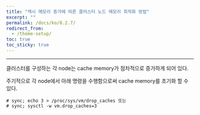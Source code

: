 ```yaml
---
title: "캐시 메모리 증가에 따른 클러스터 노드 메모리 최적화 방법"
excerpt: ""
permalink: /docs/ko/8.2.7/
redirect_from:
  - /theme-setup/
toc: true
toc_sticky: true
---
```


---
클러스터를 구성하는 각 node는 cache memory가 점차적으로 증가하게 되어 있다.

주기적으로 각 node에서 아래 명령을 수행함으로써 cache memory를 초기화 할 수 있다.

```
# sync; echo 3 > /proc/sys/vm/drop_caches 또는
# sync; sysctl -w vm.drop_caches=3

```
